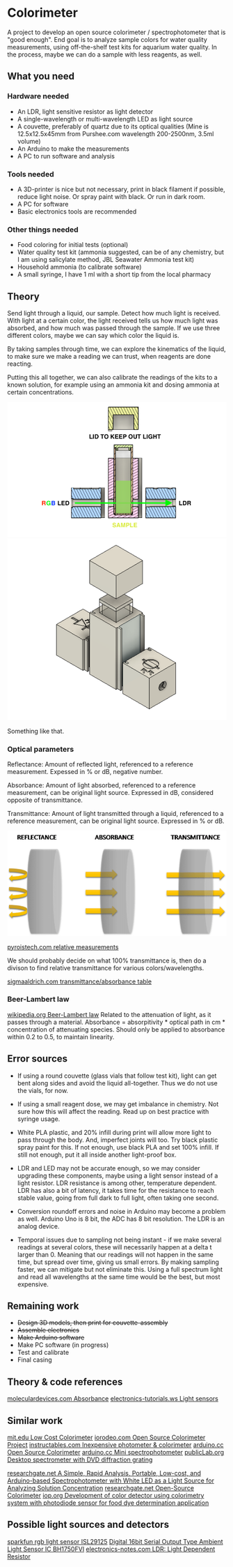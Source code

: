 # Colorimeter

A project to develop an open source colorimeter / spectrophotometer that is "good enough". End goal is to analyze sample colors for water quality measurements, using off-the-shelf test kits for aquarium water quality. In the process, maybe we can do a sample with less reagents, as well.

## What you need
### Hardware needed
- An LDR, light sensitive resistor as light detector
- A single-wavelength or multi-wavelength LED as light source
- A couvette, preferably of quartz due to its optical qualities (Mine is 12.5x12.5x45mm from Purshee.com wavelength 200-2500nm, 3.5ml volume)
- An Arduino to make the measurements
- A PC to run software and analysis

### Tools needed
- A 3D-printer is nice but not necessary, print in black filament if possible, reduce light noise. Or spray paint with black. Or run in dark room.
- A PC for software
- Basic electronics tools are recommended

### Other things needed
- Food coloring for initial tests (optional)
- Water quality test kit (ammonia suggested, can be of any chemistry, but I am using salicylate method, JBL Seawater Ammonia test kit)
- Household ammonia (to calibrate software)
- A small syringe, I have 1 ml with a short tip from the local pharmacy

## Theory
Send light through a liquid, our sample. Detect how much light is received. With light at a certain color, the light received tells us how much light was absorbed, and how much was passed through the sample. If we use three different colors, maybe we can say which color the liquid is.

By taking samples through time, we can explore the kinematics of the liquid, to make sure we make a reading we can trust, when reagents are done reacting.

Putting this all together, we can also calibrate the readings of the kits to a known solution, for example using an ammonia kit and dosing ammonia at certain concentrations.

![Light path](img/colorimeter_3d_exploded_analysis.png?raw=true "Light path")
![Overview of couvette holder](img/colorimeter_3d_exploded.png?raw=true "Overview of couvette holder")

Something like that.

### Optical parameters
Reflectance: Amount of reflected light, referenced to a reference measurement. Expessed in % or dB, negative number.

Absorbance: Amount of light absorbed, referenced to a reference measurement, can be original light source. Expressed in dB, considered opposite of transmittance.

Transmittance: Amount of light transmitted through a liquid, referenced to a reference measurement, can be original light source. Expressed in % or dB.

![Optical parameters, copyright original owner](img/readme_optical_parameters.png?raw=true "Optical parameters, copyright original owner")

[pyroistech.com relative measurements ](https://www.pyroistech.com/relative-measurements/)

We should probably decide on what 100% transmittance is, then do a divison to find relative transmittance for various colors/wavelengths.

[sigmaaldrich.com transmittance/absorbance table](https://www.sigmaaldrich.com/technical-documents/articles/biology/transmittance-to-absorbance.html#:~:text=Absorbance%20(A)%20is%20the%20flip,be%20determined%20using%20this%20calculator.)

### Beer-Lambert law
[wikipedia.org Beer-Lambert law](https://en.wikipedia.org/wiki/Beer%E2%80%93Lambert_law)
Related to the attenuation of light, as it passes through a material. Absorbance = absorpitivity * optical path in cm * concentration of attenuating species.
Should only be applied to absorbance within 0.2 to 0.5, to maintain linearity.

## Error sources
- If using a round couvette (glass vials that follow test kit), light can get bent along sides and avoid the liquid all-together. Thus we do not use the vials, for now.

- If using a small reagent dose, we may get imbalance in chemistry. Not sure how this will affect the reading. Read up on best practice with syringe usage.

- White PLA plastic, and 20% infill during print will allow more light to pass through the body. And, imperfect joints will too. Try black plastic spray paint for this. If not enough, use black PLA and set 100% infill. If still not enough, put it all inside another light-proof box.

- LDR and LED may not be accurate enough, so we may consider upgrading these components, maybe using a light sensor instead of a light resistor. LDR resistance is among other, temperature dependent. LDR has also a bit of latency, it takes time for the resistance to reach stable value, going from full dark to full light, often taking one second.

- Conversion roundoff errors and noise in Arduino may become a problem as well. Arduino Uno is 8 bit, the ADC has 8 bit resolution. The LDR is an analog device.

- Temporal issues due to sampling not being instant - if we make several readings at several colors, these will necessarily happen at a delta t larger than 0. Meaning that our readings will not happen in the same time, but spread over time, giving us small errors. By making sampling faster, we can mitigate but not eliminate this. Using a full spectrum light and read all wavelengths at the same time would be the best, but most expensive.

## Remaining work
- ~~Design 3D models, then print for couvette-assembly~~
- ~~Assemble electronics~~
- ~~Make Arduino software~~
- Make PC software (in progress)
- Test and calibrate
- Final casing

## Theory & code references
[moleculardevices.com Absorbance](https://www.moleculardevices.com/technology/absorbance)
[electronics-tutorials.ws Light sensors](https://www.electronics-tutorials.ws/io/io_4.html)

## Similar work
[mit.edu Low Cost Colorimeter](http://www.mit.edu/~milesdai/projects/colorimeter/index.html)
[iorodeo.com Open Source Colorimeter Project](https://iorodeo.com/pages/colorimeter-project)
[instructables.com Inexpensive photometer & colorimeter](https://www.instructables.com/An-Inexpensive-Photometer-and-Colorimeter/)
[arduino.cc Open Source Colorimeter](https://create.arduino.cc/projecthub/MOST/open-source-colorimeter-cd0a76)
[arduino.cc Mini spectrophotometer](https://create.arduino.cc/projecthub/radsensors/minispec-0e3bc5)
[publicLab.org Desktop spectrometer with DVD diffraction grating](https://publiclab.org/notes/abdul/08-11-2016/constructing-a-desktop-spectrometer-with-no-wood-and-no-velcro)

[researchgate.net A Simple, Rapid Analysis, Portable, Low-cost, and Arduino-based Spectrophotometer with White LED as a Light Source for Analyzing Solution Concentration](https://www.researchgate.net/publication/324161531_A_Simple_Rapid_Analysis_Portable_Low-cost_and_Arduino-based_Spectrophotometer_with_White_LED_as_a_Light_Source_for_Analyzing_Solution_Concentration)
[researchgate.net Open-Source Colorimeter](https://www.researchgate.net/publication/236252679_Open-Source_Colorimeter/link/0c9605171839574c56000000/download)
[iop.org Development of color detector using colorimetry system with
photodiode sensor for food dye determination application](https://iopscience.iop.org/article/10.1088/1742-6596/1185/1/012031/pdf)

## Possible light sources and detectors
[sparkfun rgb light sensor ISL29125](https://www.sparkfun.com/products/12829)
[Digital 16bit Serial Output Type Ambient Light Sensor IC BH1750FVI](https://www.mouser.com/datasheet/2/348/bh1750fvi-e-186247.pdf)
[electronics-notes.com LDR: Light Dependent Resistor](https://www.electronics-notes.com/articles/electronic_components/resistors/light-dependent-resistor-ldr.php)